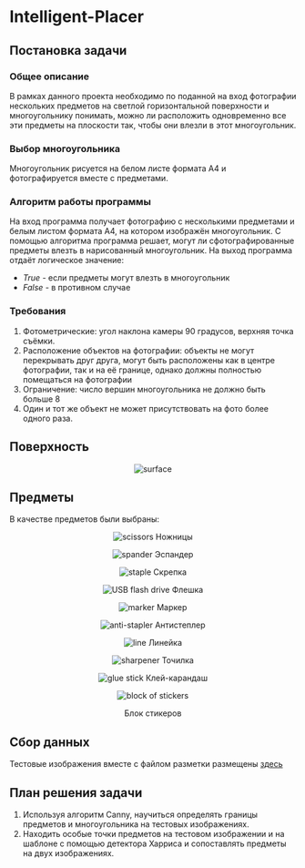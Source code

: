 # Intelligent-Placer
## Постановка задачи
### Общее описание
В рамках данного проекта необходимо по поданной на вход фотографии нескольких предметов на светлой горизонтальной поверхности и многоугольнику понимать, можно ли расположить одновременно все эти предметы на плоскости так, чтобы они влезли в этот многоугольник.
### Выбор многоугольника
Многоугольник рисуется на белом листе формата А4 и фотографируется вместе с предметами.
### Алгоритм работы программы
На вход программа получает фотографию с несколькими предметами и белым листом формата А4, на котором изображён многоугольник. С помощью алгоритма программа решает, могут ли сфотографированные предметы влезть в нарисованный многоугольник. На выход программа отдаёт логическое значение:
+ *True* - если предметы могут влезть в многоугольник
+ *False* - в противном случае
### Требования
1. Фотометрические: угол наклона камеры 90 градусов, верхняя точка съёмки.
2. Расположение объектов на фотографии: объекты не могут перекрывать друг друга, могут быть расположены как в центре фотографии, так и на её границе, однако должны полностью помещаться на фотографии
3. Ограничение: число вершин многоугольника не должно быть больше 8
4. Один и тот же объект не может присутствовать на фото более одного раза.
## Поверхность
<p align="center">
    <img src="photos/surface.jpg" alt="surface"/>
</p>

## Предметы
В качестве предметов были выбраны:
<p align="center">
    <img src="photos/items/scissors.jpg" alt="scissors"/>
    Ножницы
</p>

<p align="center">
    <img src="photos/items/spander.jpg" alt="spander"/>
    Эспандер
</p>

<p align="center">
    <img src="photos/items/staple.jpg" alt="staple"/>
    Скрепка
</p>

<p align="center">
    <img src="photos/items/USB flash drive.jpg" alt="USB flash drive"/>
    Флешка
</p>

<p align="center">
    <img src="photos/items/marker.jpg" alt="marker"/>
    Маркер
</p>

<p align="center">
    <img src="photos/items/anti-stapler.jpg" alt="anti-stapler"/>
    Антистеплер
</p>


<p align="center">
    <img src="photos/items/line.jpg" alt="line"/>
    Линейка
</p>

<p align="center">
    <img src="photos/items/sharpener.jpg" alt="sharpener"/>
    Точилка
</p>

<p align="center">
    <img src="photos/items/glue stick.jpg" alt="glue stick"/>
    Клей-карандаш
</p>

<p align="center">
    <img src="photos/items/block of stickers.jpg" alt="block of stickers"/>
</p>
<p align="center">
     Блок стикеров
</p>

## Сбор данных
Тестовые изображения вместе с файлом разметки размещены [здесь](https://github.com/ITrosh/Intelligent-Placer/tree/develop/photos/test%20examples)

## План решения задачи
1. Используя алгоритм Canny, научиться определять границы предметов и многоугольника на тестовых изображениях.
2. Находить особые точки предметов на тестовом изображении и на шаблоне с помощью детектора Харриса и сопоставлять предметы на двух изображениях.
